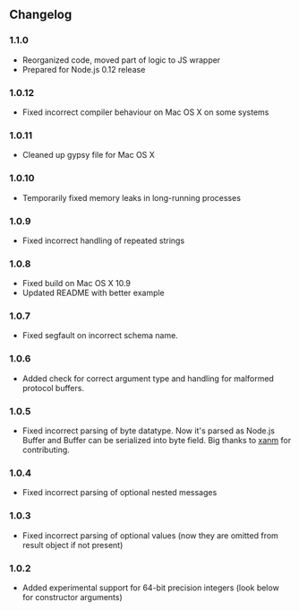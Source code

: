 ## Changelog

### 1.1.0

+ Reorganized code, moved part of logic to JS wrapper
+ Prepared for Node.js 0.12 release

### 1.0.12

+ Fixed incorrect compiler behaviour on Mac OS X on some systems

### 1.0.11

+ Cleaned up gypsy file for Mac OS X

### 1.0.10

+ Temporarily fixed memory leaks in long-running processes

### 1.0.9

+ Fixed incorrect handling of repeated strings

### 1.0.8

+ Fixed build on Mac OS X 10.9
+ Updated README with better example

### 1.0.7

+ Fixed segfault on incorrect schema name.

### 1.0.6

+ Added check for correct argument type and handling for malformed protocol buffers.

### 1.0.5

+ Fixed incorrect parsing of byte datatype. Now it's parsed as Node.js Buffer and Buffer can be serialized into byte field. Big thanks to [xanm](https://github.com/AlexMarlo) for contributing.

### 1.0.4

+ Fixed incorrect parsing of optional nested messages

### 1.0.3

+ Fixed incorrect parsing of optional values (now they are omitted from result object if not present)

### 1.0.2

+ Added experimental support for 64-bit precision integers (look below for constructor arguments)